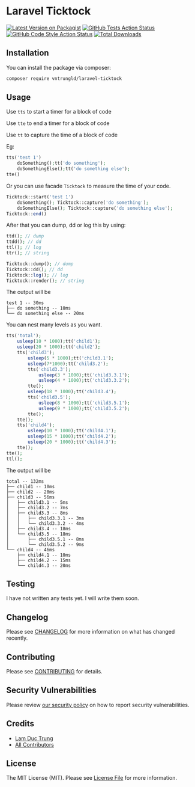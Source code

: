 # Laravel Ticktock

[![Latest Version on Packagist](https://img.shields.io/packagist/v/vntrungld/laravel-ticktock.svg?style=flat-square)](https://packagist.org/packages/vntrungld/laravel-ticktock)
[![GitHub Tests Action Status](https://img.shields.io/github/actions/workflow/status/vntrungld/laravel-ticktock/run-tests.yml?branch=main&label=tests&style=flat-square)](https://github.com/vntrungld/laravel-ticktock/actions?query=workflow%3Arun-tests+branch%3Amain)
[![GitHub Code Style Action Status](https://img.shields.io/github/actions/workflow/status/vntrungld/laravel-ticktock/fix-php-code-style-issues.yml?branch=main&label=code%20style&style=flat-square)](https://github.com/vntrungld/laravel-ticktock/actions?query=workflow%3A"Fix+PHP+code+style+issues"+branch%3Amain)
[![Total Downloads](https://img.shields.io/packagist/dt/vntrungld/laravel-ticktock.svg?style=flat-square)](https://packagist.org/packages/vntrungld/laravel-ticktock)

## Installation

You can install the package via composer:

```bash
composer require vntrungld/laravel-ticktock
```

## Usage

Use `tts` to start a timer for a block of code

Use `tte` to end a timer for a block of code

Use `tt` to capture the time of a block of code

Eg:

```php
tts('test 1')
    doSomething();tt('do something');
    doSomethingElse();tt('do something else');
tte()
```

Or you can use facade `Ticktock` to measure the time of your code.

```php
Ticktock::start('test 1')
    doSomething(); Ticktock::capture('do something');
    doSomethingElse(); Ticktock::capture('do something else');
Ticktock::end()
```

After that you can dump, dd or log this by using:
```php
ttd(); // dump
ttdd(); // dd
ttl(); // log
ttr(); // string

Ticktock::dump(); // dump
Ticktock::dd(); // dd
Ticktock::log(); // log
Ticktock::render(); // string
```

The output will be
```text
test 1 -- 30ms
├── do something -- 10ms
└── do something else -- 20ms
```

You can nest many levels as you want.

```php
tts('total');
    usleep(10 * 1000);tt('child1');
    usleep(20 * 1000);tt('child2');
    tts('child3');
        usleep(5 * 1000);tt('child3.1');
        usleep(7*1000);tt('child3.2');
        tts('child3.3');
            usleep(3 * 1000);tt('child3.3.1');
            usleep(4 * 1000);tt('child3.3.2');
        tte();
        usleep(18 * 1000);tt('child3.4');
        tts('child3.5');
            usleep(8 * 1000);tt('child3.5.1');
            usleep(9 * 1000);tt('child3.5.2');
        tte();
    tte();
    tts('child4');
        usleep(10 * 1000);tt('child4.1');
        usleep(15 * 1000);tt('child4.2');
        usleep(20 * 1000);tt('child4.3');
    tte();
tte();
ttl();
```

The output will be
```text
total -- 132ms
├── child1 -- 10ms
├── child2 -- 20ms
├── child3 -- 56ms
│   ├── child3.1 -- 5ms
│   ├── child3.2 -- 7ms
│   ├── child3.3 -- 8ms
│   │   ├── child3.3.1 -- 3ms
│   │   └── child3.3.2 -- 4ms
│   ├── child3.4 -- 18ms
│   └── child3.5 -- 18ms
│       ├── child3.5.1 -- 8ms
│       └── child3.5.2 -- 9ms
└── child4 -- 46ms
    ├── child4.1 -- 10ms
    ├── child4.2 -- 15ms
    └── child4.3 -- 20ms
```

## Testing
I have not written any tests yet. I will write them soon.

## Changelog

Please see [CHANGELOG](CHANGELOG.md) for more information on what has changed recently.

## Contributing

Please see [CONTRIBUTING](CONTRIBUTING.md) for details.

## Security Vulnerabilities

Please review [our security policy](../../security/policy) on how to report security vulnerabilities.

## Credits

- [Lam Duc Trung](https://github.com/vntrungld)
- [All Contributors](../../contributors)

## License

The MIT License (MIT). Please see [License File](LICENSE.md) for more information.
